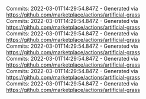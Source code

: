 Commits: 2022-03-01T14:29:54.847Z - Generated via https://github.com/marketplace/actions/artificial-grass
<br>
Commits: 2022-03-01T14:29:54.847Z - Generated via https://github.com/marketplace/actions/artificial-grass
<br>
Commits: 2022-03-01T14:29:54.847Z - Generated via https://github.com/marketplace/actions/artificial-grass
<br>
Commits: 2022-03-01T14:29:54.847Z - Generated via https://github.com/marketplace/actions/artificial-grass
<br>
Commits: 2022-03-01T14:29:54.847Z - Generated via https://github.com/marketplace/actions/artificial-grass
<br>
Commits: 2022-03-01T14:29:54.847Z - Generated via https://github.com/marketplace/actions/artificial-grass
<br>
Commits: 2022-03-01T14:29:54.847Z - Generated via https://github.com/marketplace/actions/artificial-grass
<br>
